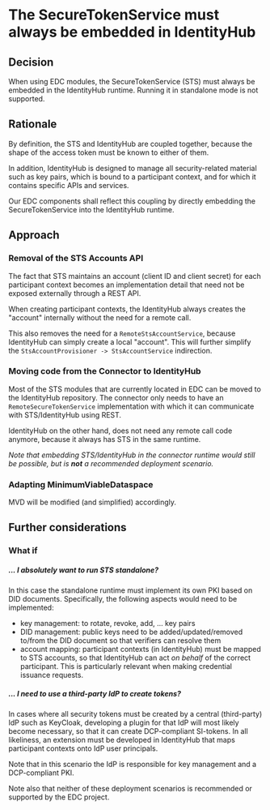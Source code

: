 # The SecureTokenService must always be embedded in IdentityHub

## Decision

When using EDC modules, the SecureTokenService (STS) must always be embedded in the IdentityHub runtime. Running it in
standalone mode is not supported.

## Rationale

By definition, the STS and IdentityHub are coupled together, because the shape of the access token must be known to
either of them.

In addition, IdentityHub is designed to manage all security-related material such as key pairs, which is
bound to a participant context, and for which it contains specific APIs and services.

Our EDC components shall reflect this coupling by directly embedding the SecureTokenService into the IdentityHub
runtime.

## Approach

### Removal of the STS Accounts API

The fact that STS maintains an account (client ID and client secret) for each participant context becomes an
implementation detail that need not be exposed externally through a REST API.

When creating participant contexts, the IdentityHub always creates the "account" internally without the need for a
remote call.

This also removes the need for a `RemoteStsAccountService`, because IdentityHub can simply create a
local "account". This will further simplify the `StsAccountProvisioner -> StsAccountService` indirection.

### Moving code from the Connector to IdentityHub

Most of the STS modules that are currently located in EDC can be moved to the IdentityHub repository. The connector only
needs to have an `RemoteSecureTokenService` implementation with which it can communicate with STS/IdentityHub using
REST.

IdentityHub on the other hand, does not need any remote call code anymore, because it always has STS in the same
runtime.

_Note that embedding STS/IdentityHub in the connector runtime would still be possible, but is **not** a recommended
deployment scenario._

### Adapting MinimumViableDataspace

MVD will be modified (and simplified) accordingly.

## Further considerations

### What if

##### ... I absolutely want to run STS standalone?

In this case the standalone runtime must implement its own PKI based on DID documents. Specifically, the following
aspects would need to be implemented:

- key management: to rotate, revoke, add, ... key pairs
- DID management: public keys need to be added/updated/removed to/from the DID document so that verifiers can resolve them
- account mapping: participant contexts (in IdentityHub) must be mapped to STS accounts, so that IdentityHub can act _on
  behalf_ of the correct participant. This is particularly relevant when making credential issuance requests.

##### ... I need to use a third-party IdP to create tokens?

In cases where all security tokens must be created by a central (third-party) IdP such as KeyCloak, developing a plugin
for that IdP will most likely become necessary, so that it can create DCP-compliant SI-tokens. In all likeliness, an
extension must be developed in IdentityHub that maps participant contexts onto IdP user principals.

Note that in this scenario the IdP is responsible for key management and a DCP-compliant PKI.

Note also that neither of these deployment scenarios is recommended or supported by the EDC project.
